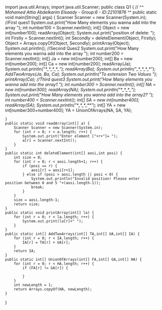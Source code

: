 import java.util.Arrays;
import java.util.Scanner;
public class Q1 {
      // ^_^  Mohamed Attia Abdelkarim Elsaady - Group:6 - ID:22101876  ^_^
    public static void main(String[] args) {
        Scanner Scanner = new Scanner(System.in);
        //First ques1
        System.out.print("How Many elements you wanna add into the array ");
        int number100 = Scanner.nextInt();
        int[] Object = new int[number100];
        readArray(Object);
        System.out.print("position of delete: ");
        int Firstly = Scanner.nextInt();
        int Secondly = deleteElement(Object, Firstly);
        Object = Arrays.copyOf(Object, Secondly);
        printArray(Object);
        System.out.println();
        //Second Ques2
        System.out.print("How Many elements you wanna add into the array ");
        int number200 = Scanner.nextInt();
        int[] Ja = new int[number200];
        int[] Ba = new int[number200];
        int[] Ca = new int[number200];
        readArray(Ja);
        System.out.println("_*_*_*_*_*_*_*_*_*_*_*_*_");
        readArray(Ba);
        System.out.println("_*_*_*_*_*_*_*_*_*_*_*_*_*");
        AddTwoArrays(Ja, Ba, Ca);
        System.out.println("To extension Two Values ");
        printArray(Ca);
        //Third quest3
        System.out.print("How Many elements you wanna add into the array1 ");
        int number300 = Scanner.nextInt();
        int[] NA = new int[number300];
        readArray(NA);
        System.out.println("*_*_*_*_*_*_*_*_*_*_");
        System.out.print("How Many elements you wanna add into the array2? ");
        int number400 = Scanner.nextInt();
        int[] SA = new int[number400];
        readArray(SA);
        System.out.println("*_*_*_*_*_*_*_*_*_*_*");
        int[] YA = new int[number300+number400];
        YA = UnionOfArrays(NA, SA, YA);

    }
    public static void readArray(int[] a) {
        Scanner Scanner = new Scanner(System.in);
        for (int r = 0; r < a.length; r++) {
            System.out.print("Enter element ["+r+"]= ");
            a[r] = Scanner.nextInt();
        }
    }
    public static int deleteElement(int[] aosi,int posi) {
        int size = 0;
        for (int r = 0; r < aosi.length+1; r++) {
            if (posi == r) {
                aosi[r] = aosi[r+1];
            } else if (posi > aosi.length || posi < 0) {
                System.out.println("Invalid position! Please enter position between 0 and 5 "+(aosi.length-1));
                break;
            }
        }
        size = aosi.length-1;
        return size;
    }
    public static void printArray(int[] la) {
        for (int r = 0; r < la.length; r++) {
            System.out.print(la[r]+" ");
        }
    }
    public static int[] AddTwoArrays(int[] TA,int[] UA,int[] IA) {
        for (int r = 0; r < IA.length; r++) {
            IA[r] = TA[r] + UA[r];
        }
        return IA;
    }
    public static int[] UnionOfArrays(int[] FA,int[] GA,int[] HA) {
        for (int r = 0; r < HA.length; r++) {
            if (FA[r] != GA[r]) {

            }
        }
        int newLength = 1;
        return Arrays.copyOf(HA, newLength);
    }

}
